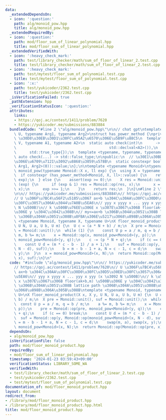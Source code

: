 ```yaml
---
data:
  _extendedDependsOn:
  - icon: ':question:'
    path: alg/monoid_pow.hpp
    title: alg/monoid_pow.hpp
  _extendedRequiredBy:
  - icon: ':question:'
    path: mod/floor_sum_of_linear_polynomial.hpp
    title: mod/floor_sum_of_linear_polynomial.hpp
  _extendedVerifiedWith:
  - icon: ':heavy_check_mark:'
    path: test/library_checker/math/sum_of_floor_of_linear_2.test.cpp
    title: test/library_checker/math/sum_of_floor_of_linear_2.test.cpp
  - icon: ':heavy_check_mark:'
    path: test/mytest/floor_sum_of_polynomial.test.cpp
    title: test/mytest/floor_sum_of_polynomial.test.cpp
  - icon: ':x:'
    path: test/yukicoder/2362.test.cpp
    title: test/yukicoder/2362.test.cpp
  _isVerificationFailed: true
  _pathExtension: hpp
  _verificationStatusIcon: ':question:'
  attributes:
    links:
    - https://qoj.ac/contest/1411/problem/7620
    - https://yukicoder.me/submissions/883884
  bundledCode: "#line 2 \"alg/monoid_pow.hpp\"\n\n// chat gpt\ntemplate <typename\
    \ U, typename Arg1, typename Arg2>\nstruct has_power_method {\nprivate:\n  //\
    \ \u30D8\u30EB\u30D1\u30FC\u95A2\u6570\u306E\u5B9F\u88C5\n  template <typename\
    \ V, typename A1, typename A2>\n  static auto check(int)\n      -> decltype(std::declval<V>().power(std::declval<A1>(),\n\
    \                                          std::declval<A2>()),\n            \
    \      std::true_type{});\n  template <typename, typename, typename>\n  static\
    \ auto check(...) -> std::false_type;\n\npublic:\n  // \u30E1\u30BD\u30C3\u30C9\
    \u306E\u6709\u7121\u3092\u8868\u3059\u578B\n  static constexpr bool value = decltype(check<U,\
    \ Arg1, Arg2>(0))::value;\n};\n\ntemplate <typename Monoid>\ntypename Monoid::X\
    \ monoid_pow(typename Monoid::X x, ll exp) {\n  using X = typename Monoid::X;\n\
    \  if constexpr (has_power_method<Monoid, X, ll>::value) {\n    return Monoid::power(x,\
    \ exp);\n  } else {\n    assert(exp >= 0);\n    X res = Monoid::unit();\n    while\
    \ (exp) {\n      if (exp & 1) res = Monoid::op(res, x);\n      x = Monoid::op(x,\
    \ x);\n      exp >>= 1;\n    }\n    return res;\n  }\n}\n#line 2 \"mod/floor_monoid_product.hpp\"\
    \n\n// https://yukicoder.me/submissions/883884\n// https://qoj.ac/contest/1411/problem/7620\n\
    // U \u306F\u7BC4\u56F2\u5185\u3067 ax+b \u304C\u30AA\u30FC\u30D0\u30FC\u30D5\u30ED\
    \u30FC\u3057\u306A\u3044\u7A0B\u5EA6\n// yyy x yyyy x ... yyy x yyy (x \u3092\
    \ N \u500B)\n// k \u500B\u76EE\u306E x \u307E\u3067\u306B floor(ak+b,m) \u500B\
    \u306E y \u304C\u3042\u308B\n// my<=ax+b \u306B\u304A\u3051\u308B lattice path\
    \ \u306B\u304A\u3051\u308B\u8FBA\u306E\u5217\u3068\u898B\u306A\u305B\u308B\ntemplate\
    \ <typename Monoid, typename X, typename U>\nX floor_monoid_product(X x, X y,\
    \ U N, U a, U b, U m) {\n  U c = (a * N + b) / m;\n  X pre = Monoid::unit(), suf\
    \ = Monoid::unit();\n  while (1) {\n    const U p = a / m, q = b / m;\n    a %=\
    \ m, b %= m;\n    x = Monoid::op(x, monoid_pow<Monoid>(y, p));\n    pre = Monoid::op(pre,\
    \ monoid_pow<Monoid>(y, q));\n    c -= (p * N + q);\n    if (c == 0) break;\n\
    \    const U d = (m * c - b - 1) / a + 1;\n    suf = Monoid::op(y, Monoid::op(monoid_pow<Monoid>(x,\
    \ N - d), suf));\n    b = m - b - 1 + a, N = c - 1, c = d;\n    swap(m, a), swap(x,\
    \ y);\n  }\n  x = monoid_pow<Monoid>(x, N);\n  return Monoid::op(Monoid::op(pre,\
    \ x), suf);\n}\n"
  code: "#include \"alg/monoid_pow.hpp\"\n\n// https://yukicoder.me/submissions/883884\n\
    // https://qoj.ac/contest/1411/problem/7620\n// U \u306F\u7BC4\u56F2\u5185\u3067\
    \ ax+b \u304C\u30AA\u30FC\u30D0\u30FC\u30D5\u30ED\u30FC\u3057\u306A\u3044\u7A0B\
    \u5EA6\n// yyy x yyyy x ... yyy x yyy (x \u3092 N \u500B)\n// k \u500B\u76EE\u306E\
    \ x \u307E\u3067\u306B floor(ak+b,m) \u500B\u306E y \u304C\u3042\u308B\n// my<=ax+b\
    \ \u306B\u304A\u3051\u308B lattice path \u306B\u304A\u3051\u308B\u8FBA\u306E\u5217\
    \u3068\u898B\u306A\u305B\u308B\ntemplate <typename Monoid, typename X, typename\
    \ U>\nX floor_monoid_product(X x, X y, U N, U a, U b, U m) {\n  U c = (a * N +\
    \ b) / m;\n  X pre = Monoid::unit(), suf = Monoid::unit();\n  while (1) {\n  \
    \  const U p = a / m, q = b / m;\n    a %= m, b %= m;\n    x = Monoid::op(x, monoid_pow<Monoid>(y,\
    \ p));\n    pre = Monoid::op(pre, monoid_pow<Monoid>(y, q));\n    c -= (p * N\
    \ + q);\n    if (c == 0) break;\n    const U d = (m * c - b - 1) / a + 1;\n  \
    \  suf = Monoid::op(y, Monoid::op(monoid_pow<Monoid>(x, N - d), suf));\n    b\
    \ = m - b - 1 + a, N = c - 1, c = d;\n    swap(m, a), swap(x, y);\n  }\n  x =\
    \ monoid_pow<Monoid>(x, N);\n  return Monoid::op(Monoid::op(pre, x), suf);\n}"
  dependsOn:
  - alg/monoid_pow.hpp
  isVerificationFile: false
  path: mod/floor_monoid_product.hpp
  requiredBy:
  - mod/floor_sum_of_linear_polynomial.hpp
  timestamp: '2024-01-23 03:59:43+09:00'
  verificationStatus: LIBRARY_SOME_WA
  verifiedWith:
  - test/library_checker/math/sum_of_floor_of_linear_2.test.cpp
  - test/yukicoder/2362.test.cpp
  - test/mytest/floor_sum_of_polynomial.test.cpp
documentation_of: mod/floor_monoid_product.hpp
layout: document
redirect_from:
- /library/mod/floor_monoid_product.hpp
- /library/mod/floor_monoid_product.hpp.html
title: mod/floor_monoid_product.hpp
---
```

